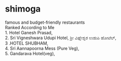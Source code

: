 # shimoga<br>
famous and budget-friendly restaurants 
<br>
 Ranked According to  Me
<br>
    1. Hotel Ganesh Prasad,
   <br>
   2. Sri Vigneshwara Udupi Hotel, ಶ್ರೀ ವಿಘ್ನೇಶ್ವರ ಉಡುಪಿ ಹೋಟೆಲ್,
      <br>
   3 .HOTEL SHUBHAM,
      <br>
   4. Sri Aannapoorna Mess (Pure Veg),
      <br> 
    5. Gandarava Hotel(veg), 
      <br>
